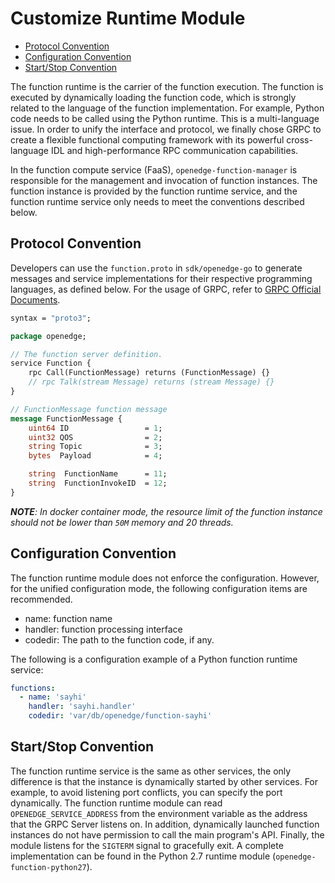 # Customize Runtime Module

- [Protocol Convention](#protocol-convention)
- [Configuration Convention](#configuration-convention)
- [Start/Stop Convention](#startstop-convention)

The function runtime is the carrier of the function execution. The function is executed by dynamically loading the function code, which is strongly related to the language of the function implementation. For example, Python code needs to be called using the Python runtime. This is a multi-language issue. In order to unify the interface and protocol, we finally chose GRPC to create a flexible functional computing framework with its powerful cross-language IDL and high-performance RPC communication capabilities.

In the function compute service (FaaS), `openedge-function-manager` is responsible for the management and invocation of function instances. The function instance is provided by the function runtime service, and the function runtime service only needs to meet the conventions described below.

## Protocol Convention

Developers can use the `function.proto` in `sdk/openedge-go` to generate messages and service implementations for their respective programming languages, as defined below. For the usage of GRPC, refer to [GRPC Official Documents](https://grpc.io/docs/quickstart/go.html).

```proto
syntax = "proto3";

package openedge;

// The function server definition.
service Function {
    rpc Call(FunctionMessage) returns (FunctionMessage) {}
    // rpc Talk(stream Message) returns (stream Message) {}
}

// FunctionMessage function message
message FunctionMessage {
    uint64 ID                 = 1;
    uint32 QOS                = 2;
    string Topic              = 3;
    bytes  Payload            = 4;

    string  FunctionName      = 11;
    string  FunctionInvokeID  = 12;
}
```

_**NOTE**: In docker container mode, the resource limit of the function instance should not be lower than `50M` memory and 20 threads._

## Configuration Convention

The function runtime module does not enforce the configuration. However, for the unified configuration mode, the following configuration items are recommended.

- name: function name
- handler: function processing interface
- codedir: The path to the function code, if any.

The following is a configuration example of a Python function runtime service:

```yaml
functions:
  - name: 'sayhi'
    handler: 'sayhi.handler'
    codedir: 'var/db/openedge/function-sayhi'
```

## Start/Stop Convention

The function runtime service is the same as other services, the only difference is that the instance is dynamically started by other services. For example, to avoid listening port conflicts, you can specify the port dynamically. The function runtime module can read `OPENEDGE_SERVICE_ADDRESS` from the environment variable as the address that the GRPC Server listens on. In addition, dynamically launched function instances do not have permission to call the main program's API. Finally, the module listens for the `SIGTERM` signal to gracefully exit. A complete implementation can be found in the Python 2.7 runtime module (`openedge-function-python27`).